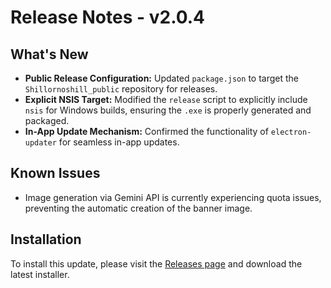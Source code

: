 # Release Notes - v2.0.4

## What's New

*   **Public Release Configuration:** Updated `package.json` to target the `Shillornoshill_public` repository for releases.
*   **Explicit NSIS Target:** Modified the `release` script to explicitly include `nsis` for Windows builds, ensuring the `.exe` is properly generated and packaged.
*   **In-App Update Mechanism:** Confirmed the functionality of `electron-updater` for seamless in-app updates.

## Known Issues

*   Image generation via Gemini API is currently experiencing quota issues, preventing the automatic creation of the banner image.

## Installation

To install this update, please visit the [Releases page](https://github.com/Snapwave333/Shillornoshill_public/releases) and download the latest installer.